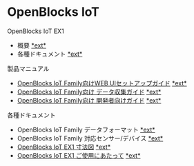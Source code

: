 OpenBlocks IoT
====

OpenBlocks IoT EX1

+ 概要 [\*ext\*](http://openblocks.plathome.co.jp/products/obs_iot/ex1/)
+ 各種ドキュメント [\*ext\*](http://openblocks.plathome.co.jp/products/obs_iot/ex1/pict.html)

製品マニュアル

+ [OpenBlocks IoT Family向けWEB UIセットアップガイド](doc/101_OpenBlocks_iot_WEBUI_Guide_v1.0.11_160801.pdf) [\*ext\*](http://openblocks.plathome.co.jp/common/pdf/OpenBlocks_iot_WEBUI_Guide_v1.0.11_160801.pdf)
+ [OpenBlocks IoT Family向け データ収集ガイド](doc/102_OpenBlocks_iot_emitter_Guide_v1.0.11_160801.pdf) [\*ext\*](http://openblocks.plathome.co.jp/common/pdf/OpenBlocks_iot_emitter_Guide_v1.0.11_160801.pdf)
+ [OpenBlocks IoT Family向け 開発者向けガイド](doc/103_OpenBlocks_iot_Developer_Guide_v1.0.11_160801.pdf) [\*ext\*](http://openblocks.plathome.co.jp/common/pdf/OpenBlocks_iot_Developer_Guide_v1.0.11_160801.pdf)

各種ドキュメント

+ OpenBlocks IoT Family データフォーマット [\*ext\*](https://docs.google.com/document/d/1WR6iy2wpONXX7gFOptZ8NTklzw1yeW58mhIPFGdyqB4/edit?usp=sharing)
+ OpenBlocks IoT Family 対応センサー/デバイス [\*ext\*](https://docs.google.com/spreadsheets/d/1We2Ytv6jtM6sPXRs9ZfIeUsGlncv0sUSpCwoMnXee7k/edit)
+ [OpenBlocks IoT EX1 寸法図](doc/203_EX1_Outline_160315.pdf) [\*ext\*](http://openblocks.plathome.co.jp/products/obs_iot/ex1/image/EX1_Outline_160315.pdf)
+ [OpenBlocks IoT EX1 ご使用にあたって](doc/204_obs_iot_ex1_guide_2.pdf) [\*ext\*](http://openblocks.plathome.co.jp/common/pdf/obs_iot_ex1_guide_2.pdf)

